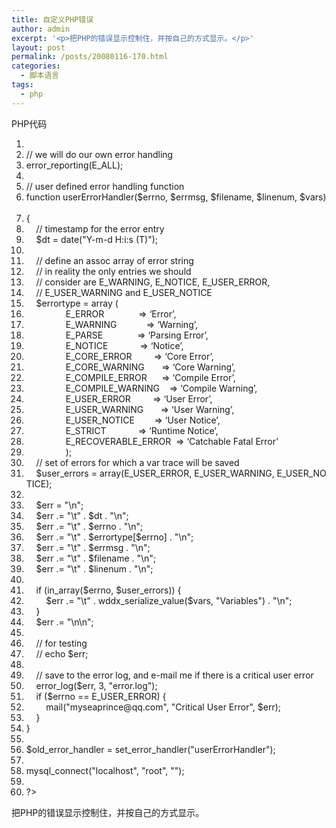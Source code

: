 ```yaml
---
title: 自定义PHP错误
author: admin
excerpt: '<p>把PHP的错误显示控制住，并按自己的方式显示。</p>'
layout: post
permalink: /posts/20080116-170.html
categories:
  - 脚本语言
tags:
  - php
---
```

<div class="codeText">
  <div class="codeHead">
    PHP代码
  </div>
  
  <ol class="dp-c" start="1">
    <li class="alt">
      <span><span><?php&nbsp;&nbsp;</span></span>
    </li>
    <li class="">
      <span><span class="comment">//&nbsp;we&nbsp;will&nbsp;do&nbsp;our&nbsp;own&nbsp;error&nbsp;handling</span><span>&nbsp;&nbsp;</span></span>
    </li>
    <li class="alt">
      <span><span class="func">error_reporting</span><span>(E_ALL);&nbsp;&nbsp;</span></span>
    </li>
    <li class="">
      <span>&nbsp;&nbsp;</span>
    </li>
    <li class="alt">
      <span><span class="comment">//&nbsp;user&nbsp;defined&nbsp;error&nbsp;handling&nbsp;function</span><span>&nbsp;&nbsp;</span></span>
    </li>
    <li class="">
      <span><span class="keyword">function</span><span>&nbsp;userErrorHandler(</span><span class="vars">$errno</span><span>,&nbsp;</span><span class="vars">$errmsg</span><span>,&nbsp;</span><span class="vars">$filename</span><span>,&nbsp;</span><span class="vars">$linenum</span><span>,&nbsp;</span><span class="vars">$vars</span><span>)&nbsp;&nbsp;&nbsp;</span></span>
    </li>
    <li class="alt">
      <span>{&nbsp;&nbsp;</span>
    </li>
    <li class="">
      <span>&nbsp;&nbsp;&nbsp;&nbsp;<span class="comment">//&nbsp;timestamp&nbsp;for&nbsp;the&nbsp;error&nbsp;entry</span><span>&nbsp;&nbsp;</span></span>
    </li>
    <li class="alt">
      <span>&nbsp;&nbsp;&nbsp;&nbsp;<span class="vars">$dt</span><span>&nbsp;=&nbsp;</span><span class="func">date</span><span>(</span><span class="string">"Y-m-d&nbsp;H:i:s&nbsp;(T)"</span><span>);&nbsp;&nbsp;</span></span>
    </li>
    <li class="">
      <span>&nbsp;&nbsp;</span>
    </li>
    <li class="alt">
      <span>&nbsp;&nbsp;&nbsp;&nbsp;<span class="comment">//&nbsp;define&nbsp;an&nbsp;assoc&nbsp;array&nbsp;of&nbsp;error&nbsp;string</span><span>&nbsp;&nbsp;</span></span>
    </li>
    <li class="">
      <span>&nbsp;&nbsp;&nbsp;&nbsp;<span class="comment">//&nbsp;in&nbsp;reality&nbsp;the&nbsp;only&nbsp;entries&nbsp;we&nbsp;should</span><span>&nbsp;&nbsp;</span></span>
    </li>
    <li class="alt">
      <span>&nbsp;&nbsp;&nbsp;&nbsp;<span class="comment">//&nbsp;consider&nbsp;are&nbsp;E_WARNING,&nbsp;E_NOTICE,&nbsp;E_USER_ERROR,</span><span>&nbsp;&nbsp;</span></span>
    </li>
    <li class="">
      <span>&nbsp;&nbsp;&nbsp;&nbsp;<span class="comment">//&nbsp;E_USER_WARNING&nbsp;and&nbsp;E_USER_NOTICE</span><span>&nbsp;&nbsp;</span></span>
    </li>
    <li class="alt">
      <span>&nbsp;&nbsp;&nbsp;&nbsp;<span class="vars">$errortype</span><span>&nbsp;=&nbsp;</span><span class="keyword">array</span><span>&nbsp;(&nbsp;&nbsp;</span></span>
    </li>
    <li class="">
      <span>&nbsp;&nbsp;&nbsp;&nbsp;&nbsp;&nbsp;&nbsp;&nbsp;&nbsp;&nbsp;&nbsp;&nbsp;&nbsp;&nbsp;&nbsp;&nbsp;E_ERROR&nbsp;&nbsp;&nbsp;&nbsp;&nbsp;&nbsp;&nbsp;&nbsp;&nbsp;&nbsp;&nbsp;&nbsp;&nbsp;&nbsp;=>&nbsp;<span class="string">&#8216;Error&#8217;</span><span>,&nbsp;&nbsp;</span></span>
    </li>
    <li class="alt">
      <span>&nbsp;&nbsp;&nbsp;&nbsp;&nbsp;&nbsp;&nbsp;&nbsp;&nbsp;&nbsp;&nbsp;&nbsp;&nbsp;&nbsp;&nbsp;&nbsp;E_WARNING&nbsp;&nbsp;&nbsp;&nbsp;&nbsp;&nbsp;&nbsp;&nbsp;&nbsp;&nbsp;&nbsp;&nbsp;=>&nbsp;<span class="string">&#8216;Warning&#8217;</span><span>,&nbsp;&nbsp;</span></span>
    </li>
    <li class="">
      <span>&nbsp;&nbsp;&nbsp;&nbsp;&nbsp;&nbsp;&nbsp;&nbsp;&nbsp;&nbsp;&nbsp;&nbsp;&nbsp;&nbsp;&nbsp;&nbsp;E_PARSE&nbsp;&nbsp;&nbsp;&nbsp;&nbsp;&nbsp;&nbsp;&nbsp;&nbsp;&nbsp;&nbsp;&nbsp;&nbsp;&nbsp;=>&nbsp;<span class="string">&#8216;Parsing&nbsp;Error&#8217;</span><span>,&nbsp;&nbsp;</span></span>
    </li>
    <li class="alt">
      <span>&nbsp;&nbsp;&nbsp;&nbsp;&nbsp;&nbsp;&nbsp;&nbsp;&nbsp;&nbsp;&nbsp;&nbsp;&nbsp;&nbsp;&nbsp;&nbsp;E_NOTICE&nbsp;&nbsp;&nbsp;&nbsp;&nbsp;&nbsp;&nbsp;&nbsp;&nbsp;&nbsp;&nbsp;&nbsp;&nbsp;=>&nbsp;<span class="string">&#8216;Notice&#8217;</span><span>,&nbsp;&nbsp;</span></span>
    </li>
    <li class="">
      <span>&nbsp;&nbsp;&nbsp;&nbsp;&nbsp;&nbsp;&nbsp;&nbsp;&nbsp;&nbsp;&nbsp;&nbsp;&nbsp;&nbsp;&nbsp;&nbsp;E_CORE_ERROR&nbsp;&nbsp;&nbsp;&nbsp;&nbsp;&nbsp;&nbsp;&nbsp;&nbsp;=>&nbsp;<span class="string">&#8216;Core&nbsp;Error&#8217;</span><span>,&nbsp;&nbsp;</span></span>
    </li>
    <li class="alt">
      <span>&nbsp;&nbsp;&nbsp;&nbsp;&nbsp;&nbsp;&nbsp;&nbsp;&nbsp;&nbsp;&nbsp;&nbsp;&nbsp;&nbsp;&nbsp;&nbsp;E_CORE_WARNING&nbsp;&nbsp;&nbsp;&nbsp;&nbsp;&nbsp;&nbsp;=>&nbsp;<span class="string">&#8216;Core&nbsp;Warning&#8217;</span><span>,&nbsp;&nbsp;</span></span>
    </li>
    <li class="">
      <span>&nbsp;&nbsp;&nbsp;&nbsp;&nbsp;&nbsp;&nbsp;&nbsp;&nbsp;&nbsp;&nbsp;&nbsp;&nbsp;&nbsp;&nbsp;&nbsp;E_COMPILE_ERROR&nbsp;&nbsp;&nbsp;&nbsp;&nbsp;&nbsp;=>&nbsp;<span class="string">&#8216;Compile&nbsp;Error&#8217;</span><span>,&nbsp;&nbsp;</span></span>
    </li>
    <li class="alt">
      <span>&nbsp;&nbsp;&nbsp;&nbsp;&nbsp;&nbsp;&nbsp;&nbsp;&nbsp;&nbsp;&nbsp;&nbsp;&nbsp;&nbsp;&nbsp;&nbsp;E_COMPILE_WARNING&nbsp;&nbsp;&nbsp;&nbsp;=>&nbsp;<span class="string">&#8216;Compile&nbsp;Warning&#8217;</span><span>,&nbsp;&nbsp;</span></span>
    </li>
    <li class="">
      <span>&nbsp;&nbsp;&nbsp;&nbsp;&nbsp;&nbsp;&nbsp;&nbsp;&nbsp;&nbsp;&nbsp;&nbsp;&nbsp;&nbsp;&nbsp;&nbsp;E_USER_ERROR&nbsp;&nbsp;&nbsp;&nbsp;&nbsp;&nbsp;&nbsp;&nbsp;&nbsp;=>&nbsp;<span class="string">&#8216;User&nbsp;Error&#8217;</span><span>,&nbsp;&nbsp;</span></span>
    </li>
    <li class="alt">
      <span>&nbsp;&nbsp;&nbsp;&nbsp;&nbsp;&nbsp;&nbsp;&nbsp;&nbsp;&nbsp;&nbsp;&nbsp;&nbsp;&nbsp;&nbsp;&nbsp;E_USER_WARNING&nbsp;&nbsp;&nbsp;&nbsp;&nbsp;&nbsp;&nbsp;=>&nbsp;<span class="string">&#8216;User&nbsp;Warning&#8217;</span><span>,&nbsp;&nbsp;</span></span>
    </li>
    <li class="">
      <span>&nbsp;&nbsp;&nbsp;&nbsp;&nbsp;&nbsp;&nbsp;&nbsp;&nbsp;&nbsp;&nbsp;&nbsp;&nbsp;&nbsp;&nbsp;&nbsp;E_USER_NOTICE&nbsp;&nbsp;&nbsp;&nbsp;&nbsp;&nbsp;&nbsp;&nbsp;=>&nbsp;<span class="string">&#8216;User&nbsp;Notice&#8217;</span><span>,&nbsp;&nbsp;</span></span>
    </li>
    <li class="alt">
      <span>&nbsp;&nbsp;&nbsp;&nbsp;&nbsp;&nbsp;&nbsp;&nbsp;&nbsp;&nbsp;&nbsp;&nbsp;&nbsp;&nbsp;&nbsp;&nbsp;E_STRICT&nbsp;&nbsp;&nbsp;&nbsp;&nbsp;&nbsp;&nbsp;&nbsp;&nbsp;&nbsp;&nbsp;&nbsp;&nbsp;=>&nbsp;<span class="string">&#8216;Runtime&nbsp;Notice&#8217;</span><span>,&nbsp;&nbsp;</span></span>
    </li>
    <li class="">
      <span>&nbsp;&nbsp;&nbsp;&nbsp;&nbsp;&nbsp;&nbsp;&nbsp;&nbsp;&nbsp;&nbsp;&nbsp;&nbsp;&nbsp;&nbsp;&nbsp;E_RECOVERABLE_ERROR&nbsp;&nbsp;=>&nbsp;<span class="string">&#8216;Catchable&nbsp;Fatal&nbsp;Error&#8217;</span><span>&nbsp;&nbsp;</span></span>
    </li>
    <li class="alt">
      <span>&nbsp;&nbsp;&nbsp;&nbsp;&nbsp;&nbsp;&nbsp;&nbsp;&nbsp;&nbsp;&nbsp;&nbsp;&nbsp;&nbsp;&nbsp;&nbsp;);&nbsp;&nbsp;</span>
    </li>
    <li class="">
      <span>&nbsp;&nbsp;&nbsp;&nbsp;<span class="comment">//&nbsp;set&nbsp;of&nbsp;errors&nbsp;for&nbsp;which&nbsp;a&nbsp;var&nbsp;trace&nbsp;will&nbsp;be&nbsp;saved</span><span>&nbsp;&nbsp;</span></span>
    </li>
    <li class="alt">
      <span>&nbsp;&nbsp;&nbsp;&nbsp;<span class="vars">$user_errors</span><span>&nbsp;=&nbsp;</span><span class="keyword">array</span><span>(E_USER_ERROR,&nbsp;E_USER_WARNING,&nbsp;E_USER_NOTICE);&nbsp;&nbsp;</span></span>
    </li>
    <li class="">
      <span>&nbsp;&nbsp;&nbsp;&nbsp;&nbsp;&nbsp;</span>
    </li>
    <li class="alt">
      <span>&nbsp;&nbsp;&nbsp;&nbsp;<span class="vars">$err</span><span>&nbsp;=&nbsp;</span><span class="string">"<errorentry>\n"</span><span>;&nbsp;&nbsp;</span></span>
    </li>
    <li class="">
      <span>&nbsp;&nbsp;&nbsp;&nbsp;<span class="vars">$err</span><span>&nbsp;.=&nbsp;</span><span class="string">"\t<datetime>"</span><span>&nbsp;.&nbsp;</span><span class="vars">$dt</span><span>&nbsp;.&nbsp;</span><span class="string">"</datetime>\n"</span><span>;&nbsp;&nbsp;</span></span>
    </li>
    <li class="alt">
      <span>&nbsp;&nbsp;&nbsp;&nbsp;<span class="vars">$err</span><span>&nbsp;.=&nbsp;</span><span class="string">"\t<errornum>"</span><span>&nbsp;.&nbsp;</span><span class="vars">$errno</span><span>&nbsp;.&nbsp;</span><span class="string">"</errornum>\n"</span><span>;&nbsp;&nbsp;</span></span>
    </li>
    <li class="">
      <span>&nbsp;&nbsp;&nbsp;&nbsp;<span class="vars">$err</span><span>&nbsp;.=&nbsp;</span><span class="string">"\t<errortype>"</span><span>&nbsp;.&nbsp;</span><span class="vars">$errortype</span><span>[</span><span class="vars">$errno</span><span>]&nbsp;.&nbsp;</span><span class="string">"</errortype>\n"</span><span>;&nbsp;&nbsp;</span></span>
    </li>
    <li class="alt">
      <span>&nbsp;&nbsp;&nbsp;&nbsp;<span class="vars">$err</span><span>&nbsp;.=&nbsp;</span><span class="string">"\t<errormsg>"</span><span>&nbsp;.&nbsp;</span><span class="vars">$errmsg</span><span>&nbsp;.&nbsp;</span><span class="string">"</errormsg>\n"</span><span>;&nbsp;&nbsp;</span></span>
    </li>
    <li class="">
      <span>&nbsp;&nbsp;&nbsp;&nbsp;<span class="vars">$err</span><span>&nbsp;.=&nbsp;</span><span class="string">"\t<scriptname>"</span><span>&nbsp;.&nbsp;</span><span class="vars">$filename</span><span>&nbsp;.&nbsp;</span><span class="string">"</scriptname>\n"</span><span>;&nbsp;&nbsp;</span></span>
    </li>
    <li class="alt">
      <span>&nbsp;&nbsp;&nbsp;&nbsp;<span class="vars">$err</span><span>&nbsp;.=&nbsp;</span><span class="string">"\t<scriptlinenum>"</span><span>&nbsp;.&nbsp;</span><span class="vars">$linenum</span><span>&nbsp;.&nbsp;</span><span class="string">"</scriptlinenum>\n"</span><span>;&nbsp;&nbsp;</span></span>
    </li>
    <li class="">
      <span>&nbsp;&nbsp;</span>
    </li>
    <li class="alt">
      <span>&nbsp;&nbsp;&nbsp;&nbsp;<span class="keyword">if</span><span>&nbsp;(in_array(</span><span class="vars">$errno</span><span>,&nbsp;</span><span class="vars">$user_errors</span><span>))&nbsp;{&nbsp;&nbsp;</span></span>
    </li>
    <li class="">
      <span>&nbsp;&nbsp;&nbsp;&nbsp;&nbsp;&nbsp;&nbsp;&nbsp;<span class="vars">$err</span><span>&nbsp;.=&nbsp;</span><span class="string">"\t<vartrace>"</span><span>&nbsp;.&nbsp;wddx_serialize_value(</span><span class="vars">$vars</span><span>,&nbsp;</span><span class="string">"Variables"</span><span>)&nbsp;.&nbsp;</span><span class="string">"</vartrace>\n"</span><span>;&nbsp;&nbsp;</span></span>
    </li>
    <li class="alt">
      <span>&nbsp;&nbsp;&nbsp;&nbsp;}&nbsp;&nbsp;</span>
    </li>
    <li class="">
      <span>&nbsp;&nbsp;&nbsp;&nbsp;<span class="vars">$err</span><span>&nbsp;.=&nbsp;</span><span class="string">"</errorentry>\n\n"</span><span>;&nbsp;&nbsp;</span></span>
    </li>
    <li class="alt">
      <span>&nbsp;&nbsp;&nbsp;&nbsp;&nbsp;&nbsp;</span>
    </li>
    <li class="">
      <span>&nbsp;&nbsp;&nbsp;&nbsp;<span class="comment">//&nbsp;for&nbsp;testing</span><span>&nbsp;&nbsp;</span></span>
    </li>
    <li class="alt">
      <span>&nbsp;&nbsp;&nbsp;&nbsp;<span class="comment">//&nbsp;echo&nbsp;$err;</span><span>&nbsp;&nbsp;</span></span>
    </li>
    <li class="">
      <span>&nbsp;&nbsp;</span>
    </li>
    <li class="alt">
      <span>&nbsp;&nbsp;&nbsp;&nbsp;<span class="comment">//&nbsp;save&nbsp;to&nbsp;the&nbsp;error&nbsp;log,&nbsp;and&nbsp;e-mail&nbsp;me&nbsp;if&nbsp;there&nbsp;is&nbsp;a&nbsp;critical&nbsp;user&nbsp;error</span><span>&nbsp;&nbsp;</span></span>
    </li>
    <li class="">
      <span>&nbsp;&nbsp;&nbsp;&nbsp;<span class="func">error_log</span><span>(</span><span class="vars">$err</span><span>,&nbsp;3,&nbsp;</span><span class="string">"error.log"</span><span>);&nbsp;&nbsp;</span></span>
    </li>
    <li class="alt">
      <span>&nbsp;&nbsp;&nbsp;&nbsp;<span class="keyword">if</span><span>&nbsp;(</span><span class="vars">$errno</span><span>&nbsp;==&nbsp;E_USER_ERROR)&nbsp;{&nbsp;&nbsp;</span></span>
    </li>
    <li class="">
      <span>&nbsp;&nbsp;&nbsp;&nbsp;&nbsp;&nbsp;&nbsp;&nbsp;mail(<span class="string">"myseaprince@qq.com"</span><span>,&nbsp;</span><span class="string">"Critical&nbsp;User&nbsp;Error"</span><span>,&nbsp;</span><span class="vars">$err</span><span>);&nbsp;&nbsp;</span></span>
    </li>
    <li class="alt">
      <span>&nbsp;&nbsp;&nbsp;&nbsp;}&nbsp;&nbsp;</span>
    </li>
    <li class="">
      <span>}&nbsp;&nbsp;</span>
    </li>
    <li class="alt">
      <span>&nbsp;&nbsp;</span>
    </li>
    <li class="">
      <span><span class="vars">$old_error_handler</span><span>&nbsp;=&nbsp;set_error_handler(</span><span class="string">"userErrorHandler"</span><span>);&nbsp;&nbsp;</span></span>
    </li>
    <li class="alt">
      <span>&nbsp;&nbsp;</span>
    </li>
    <li class="">
      <span>mysql_connect(<span class="string">"localhost"</span><span>,&nbsp;</span><span class="string">"root"</span><span>,&nbsp;</span><span class="string">""</span><span>);&nbsp;&nbsp;</span></span>
    </li>
    <li class="alt">
      <span>&nbsp;&nbsp;</span>
    </li>
    <li class="">
      <span>?></span>
    </li>
  </ol>
</div>

把PHP的错误显示控制住，并按自己的方式显示。